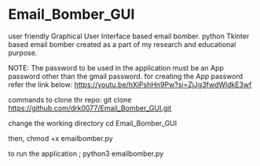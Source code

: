 # Email_Bomber_GUI
user friendly Graphical User Interface based email bomber. 
python Tkinter based email bomber created as a part of my research and educational purpose.

NOTE: The password to be used in the application must be an App password other than the gmail password.
for creating the App password refer the link below:
https://youtu.be/hXiPshHn9Pw?si=ZjJg3fwdWldkE3wf

commands to clone thr repo:
git clone https://github.com/drk0077/Email_Bomber_GUI.git

change the working directory
cd Email_Bomber_GUI

then,
chmod +x emailbomber.py

to run the application ;
python3 emailbomber.py
